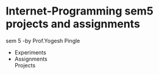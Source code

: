 # Internet-Programming sem5 projects and assignments
sem 5 -by Prof.Yogesh Pingle
<p>
  <ul>
    <li>Experiments</li>
    <li>Assignments</li>
    <l1>Projects</li>
  </ul>
</p>

